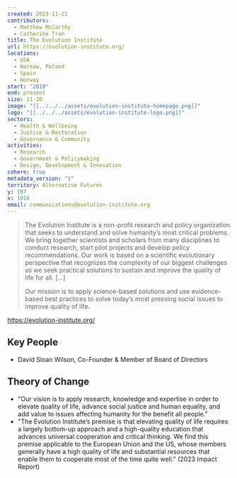 ```yaml
---
created: 2023-11-21
contributors:
  - Matthew McCarthy
  - Catherine Tran
title: The Evolution Institute
url: https://evolution-institute.org/
locations:
  - USA
  - Warsaw, Poland
  - Spain
  - Norway
start: "2010"
end: present
size: 11-20
image: "[[../../../assets/evolution-institute-homepage.png]]"
logo: "[[../../../assets/evolution-institute-logo.png]]"
sectors:
  - Health & Wellbeing
  - Justice & Restoration
  - Governance & Community
activities:
  - Research
  - Government & Policymaking
  - Design, Development & Innovation
cohere: true
metadata_version: "1"
territory: Alternative Futures
y: 187
x: 1016
email: communications@evolution-institute.org
---
```

>The Evolution Institute is a non-profit research and policy organization that seeks to understand and solve humanity’s most critical problems. We bring together scientists and scholars from many disciplines to conduct research, start pilot projects and develop policy recommendations. Our work is based on a scientific evolutionary perspective that recognizes the complexity of our biggest challenges as we seek practical solutions to sustain and improve the quality of life for all. [...]
>
>Our mission is to apply science-based solutions and use evidence-based best practices to solve today’s most pressing social issues to improve quality of life.

https://evolution-institute.org/

## Key People

- David Sloan Wilson, Co-Founder & Member of Board of Directors

## Theory of Change

- "Our vision is to apply research, knowledge and expertise in order to elevate quality of life, advance social justice and human equality, and add value to issues affecting humanity for the benefit all people."
- "The Evolution Institute’s premise is that elevating quality of life requires a largely bottom-up approach and a high-quality education that advances universal cooperation and critical thinking. We find this premise applicable to the European Union and the US, whose members generally have a high quality of life and substantial resources that enable them to cooperate most of the time quite well." (2023 Impact Report)




